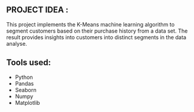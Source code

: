 ## PROJECT IDEA :
This project implements the K-Means machine learning algorithm to segment customers based on their purchase history from a data set. The result provides insights into customers into distinct segments in the data analyse.

## Tools used:
- Python
- Pandas
- Seaborn
- Numpy
- Matplotlib
